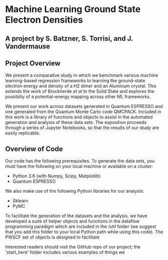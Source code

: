 
# Machine Learning Ground State Electron Densities
## A project by S. Batzner, S. Torrisi, and J. Vandermause


## Project Overview

We present a comparative study in which we benchmark various machine learning-based regression frameworks to learning the ground-state electron energy and density of a H2 dimer and an Aluminum crystal. This extends the work of Brockherde _et al_ to the Solid State and explores the possibiliy of a potential-energy mapping across other ML frameworks.

We present our work across datasets generated in Quantum ESPRESSO and one generated from the Quantum Monte Carlo code QMCPACK. Included in this work is a library of functions and objects to assist in the automated generation and analysis of these data sets. The exposition proceeds through a series of Jupyter Notebooks, so that the results of our study are easily replicable.


## Overview of Code

Our code has the following prerequisites. To generate the data sets, you must have the following on your local machine or available on a cluster:

- Python 3.6 (with Numpy, Scipy, Matplotlib)
- Quantum ESPRESSO

We also make use of the following Python libraries for our analysis:

- Sklearn
- PyMC

To facilitate the generation of the datasets and the analysis, we have developed a suite of helper objects and functions in the dataflow programming paradigm which are included in the /util folder (we suggest that you add this folder to your local Python path while using this code).
The PWSCF set of objects is designed to facilitate 



Interested readers should visit the GitHub repo of our project; the 'start_here' folder includes various examples of things we

